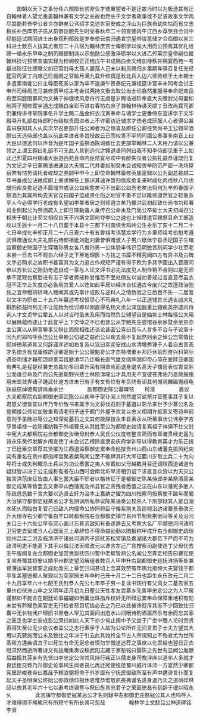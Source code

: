 <!-- { "loadSidebar": true } -->
　　国朝以天下之事分任六部部长贰非负才徳重望者不是迁故当时以为极选其有迁自翰林者人望尤重盖翰林兼有文学之长故也然长于文学者政事或不足语政事文学两尽其能若吾李公者世亦鲜矣公讳绍字克述世家安成之浮山为巨族自幼失怙而有立志稍长补邑庠弟子员从前叅议鲍先生时受春秋年二十领宣徳丙午江西乡荐癸丑会试中经魁廷试赐同进士出身观刑部政是岁奉使云南归遇宣宗皇帝锐意储才合临御以来三科进士数百人拔其尤者应二十八宿为翰林庶吉士俾积学以俟大用而公预焉其优礼给赐一循永乐甲申之制仍赐御制诗以示勉励公感激淬砺学以大进乙夘英宗皇帝嗣位擢翰林捡讨预修宣庙实録为检阅校正正统戊午书成赐白金文绮加禄秩并赐宴西苑一考最进阶征仕郎赠父如已官封母太孺人妻孺人己未以剰员赐归乡里期年驿召复任充经筵官丙寅丁内艰己巳服阕之官踰月满九载升修撰是秋北兵入边六师败绩于土木朝士多遣家南徙公曰主辱臣死奚以家为卒不遣庚午景泰纪元兼经筵讲官辛未同考会试壬申升司经局洗马兼修撰甲戍主考会试两持文衡去取公当士论翕然推服寻奉命祀南岳舟至洞庭阻暴风为文祷于神俄顷风息舟行无虞是岁赐诰进阶奉直大夫赠封父母妻如制丙子预修寰宇通志成赐白金彩币进右春坊右庶子兼翰林侍讲天顺丁丑改尚寳司卿仍兼侍讲寻掌院事冬升学士赐二品金织衣戊寅奉命与诸学士更番侍东宫讲学于文华殿寻升礼部右侍郎时有结权贵图进者上不许密访近辅求才徳老成厌服人心者得公甚喜曰朕知其人乆矣次早召吏部升任公闻者为之惊喜及即任公卿徃贺尚书王公翱举酒酹曰天选侍郎也盖以前此幸进者多旨授故云已而权贵不平伺间譛公奏事多南音上曰大臣以徳选何以声音为是年国子监祭酒陈询致仕去吏部举翰林二人未用乃请以公兼领之上谓王翱曰礼部不可无此人其别选代之翱退语同列曰我不知李侍郎见重于上如此己夘夏四月赐诸大臣逰西苑且命内臣陪宴尽欢中有醉失仪者公执礼益恭谨既归复为文记之辛巳蒙赐诰进通议大夫赠二代并妻如制癸未会试知贡举防范严密一洗场屋宿弊有怙势请托者峻却之弗顾甲申今上即位命翰林纂修英庙寔録以公为副总裁越二年书垂成公沾微疾即上章求解任上察识其诚许暂归俟疾愈复来时成化丙戍秋八月也既归疾良愈足迹不履城市或讽公曰疾愈矣可不出耶公曰吾老矣出将何为辛夘春国子祭酒为其属所构去天官议曰国子监成贤化俗之地官不重不足以隆师道然官之轻重系乎人今必得学行老成有名望如李某者居之则师道立矣乃援洪武初起致仕尚书刘崧署司业例起公为祭酒疏入上即日降勑遣人乗传召公命未及门而公卒矣士大夫初闻召公相庆于朝比讣至又相叹曰天不兴斯文耶何夺李公之速也上悼惜遣官赐祭且命工部造坟以壬辰十一月二十八日塟于本县十三都下村南埧金鸡岭公生永乐丁亥十二月二十七日卒成化辛夘正月二十八日寿六十有五曽祖考讳慧龙学行为乡里师祖考伯魁考遵武俱赠通议大夫礼部右侍郎祖妣刘妣刘妻曽俱赠淑人子男六瓌休宁县丞玘国子生瑢监察御史琎国子生琛璠孙男女各八曽孙男一公体貌丰伟识见明敏苦刻问学少壮至老未尝一日去书不观自六经子史下至地理医卜方技之书靡不精究闻四方有异书及古碑文字必购求之故积书甚富其为文力追古作规矩严谨有得于欧为多其字画出入晋唐间叅以苏长公之刚劲竒逸自成一家与人论文评书必先法度见人制作稍不合则曰是无师承不足观也察后进有志于学者奬掖称誉惟恐不至处僚友以诚劝善规过言直意尽虽衣冠不正举止失度亦必告焉其爱人以徳如此平居以经济自任通古今废兴之故逹政治弛张之宜叅稽辨析竦人聴闻其或先事计成败与逆料人之情伪验之日后百不失一二居官以文字为职者二十五六年纂述考校恒尽心不苟典礼八年一以正道辅其长遇吉凶大礼斟酌损益同列无不让能始为检讨即以刚直得名杨文贞公深加器重比寝疾英宗遣内侍询人才文贞举公辈五人以对当时虽未及用而岿然负公辅望自是始矣士林每徯公大用以展厥藴而遽止于此宜乎上下交悼之不已也昔公从学鲍先生尝馆谷余家暨余至京亦主公寓以从聨官聨事又聨比而居相徃还谈论甚密公喜曰吾与人言多不合与子论事十同九何耶呜呼余岂公比幸赖公切磋之益而公以疾去竟不复起然则余之悼公岂常情比耶焯徳墓道其又何辞谨序述如右复系以铭曰奕奕安成山水清墽秀锺于人着自古昔髙才名徳世有显庸秩跻亚卿寔始于公公貌魁竒公才杰特増重乡邦匹休前烈奋兴科第际遇圣明储才翰苑颉顽羣英践歴清华乃迁翰长直气雄文缙绅翘仰帝心简在爰陟亚卿国有典礼是程是经兼史总裁功多同辈升荣有期敛焉而退身退名髙天子懐思表仪胄监匪公而谁召命及门而公先逝朝野兴悲士林陨涕嗟公才具用无不宜彼苍弗佑乃啬厥施施用未宏敛畀诸子踵武仕途方进未巳有子有文有位有年贲终有诏其何憾焉麟碣嵬峨龟趺赑屃焯徳有辞尚垂永世
　　
　　副都御史陈公墓碑铭　　柯潜
　　
　　嘉议大夫都察院右副都御史邵武陈公以疾卒于家讣闻上恻然遣官谕祭并营塟事其子复以君恩父徳皆宜以传乃专价致书来属予为文将伐石刻于墓道以彰示来世予少慕公名及登朝接公伟论加敬重焉请老归予送于都门外握予欢言以忠义相期许抵家又寄诗申前意则予虽晚进辱公之知深矣墓石之文其何敢辞按永丰县黄永从所著事状公讳泰字吉亨曽祖禄一姓陈祖幼鞠于外祖曹氏从其姓至公为都御史始请复焉祖子祥俱不仕父封中宪大夫都察院右佥都御史汝继母封恭人吴氏公仪度修整言简而有章淹贯经史喜为诗永乐癸夘发解乡闱宣徳丁未会试乙榜除直隶安庆府学训导以得教育英才为乐正统丁巳廷臣交章荐其贤擢为江西道监察御史累奉命廵按贵州山西山东诸藩克振风纪奕奕有重名在贵州都指挥宫聚表桀骜闻公至不敢肆其奸大军征麓川岁取土兵二十为向导将士或失利輙杀土兵以为功公奏罢之夷人仰戴如父母越数月召还调陕西道诸道有疑狱皆以决于公无或称寃者在山西时会南北圻旱涝相仍诏下求直言众皆以为天灾公独言洪范庶征皆由人事乞罢大臣不职者以格休征于是都御史陈某侍郎李某祭酒吴某御史成某等皆罢去又奏举山西藩宪及州县官之贪残者悉置之法在山东以藩宪多匪人陈疏恳恳数千言大要以选贤去奸为治本上嘉纳之擢为四川按察司按察使不踰年而蜀大治镇守都御史冦某忌公才名阴讽所私叅议陈某诬奏公杖杀人下刑部狱其人寔自溺水死乆而始白复官己巳敌人内侵命公协同将臣守偹紫荆关及廵视沿边诸寨景泰改元升大理寺右少卿守备白羊口转都察院右佥都御史镇守易州节制紫荆倒马等关及沿河关口三十六处公早夜究心画计忘其劳敌知有备遂遁去又考察大名广平顺徳河间诸府卫官吏去留咸当人心既而三上章辞位不得命益励勤以图报称甲戍升右佥都御史疏理徐州吕梁二洪及临清济宁诸处河道丙子廵抚苏松常镇及嘉湖诸大郡莅下严而不苛为政清明吏不能髙下其手以侮公法天顺改元以谗言左迁广东按察司副使连丁父母忧去壬午服阕复左佥都御史加赏赉廵抚四川蜀中老穉皆熟公名闻公至奔走相告曰曹宪使复来吾蜀其将安以嬉乎州郡吏望风解组者数百人甲申升右副都御史廵抚淮扬等处兼督漕运军民皆安之成化改元上章乞归词甚切上念其效劳有年赐允搢绅大夫宴饯于都亭车盖塞途都人聚观以为荣家居五年卒时己丑十月二十二日也距生永乐改元二月二十九日享年六十七配王氏封恭人先公七年卒子男一复读书饬行有父风女二墓去家五里许曰伏洲山卒之又明年正月初九日塟公天性孝友尝慕乡先哲李忠定公之为人平居谨黙如不能言在朝廷论事纚纚如倒囊出珠指斥权奸无所頋忌累奉命保障重地积有勋未尝有矜耀色闻官吏无行检者怒目切齿必去之乃已以此被谗贬斥其志不少回致仕归囊中无长物闭户理旧书里巷人罕见其面间出逰水山间哦诗酌酒嚣然乐有余而忘其家之匮乏也学士安成彭公哭曰如此人天下亦少何止闽中予又尝于广坐中聴人论时贵贤否得失至公无少疵议者盖公之志行素孚于人故为公论所许无间言君子士夫方望其大用以究厥施而公未及致仕之年决于引去此其始终全节古人所谓知止不殆者尤为世所髙焉方遘疾语其子曰死生有命无足悲者慎勿举僧道追荐之事庶以化乖俗也翌日正衣冠肃然而逝所著诗文有拙庵集奏议稿武阳志藏于家塾铭曰翳陈之先世有显闻公胤厥后益振其芬乡有先贤曰李忠定公仰其风持行纯正以儒发身司教泮庠以道率人多就才良廷臣交荐乃升御史论事风生闻者丧匕再迁宪使徃莅蜀川威行泽沛一方宴然少卿都宪屡跻峻秩帝曰嘉哉予頼汝弼将命于外岁靡有宁抚民御敌所至有声中遘谗言仆而复起天子圣明保公终始公弥效绩仰报休恩惟恭惟敬夙夜弗谖名遂身退乃天之道徜徉林邱以佚其老年六十七以寿考终锡塟与祭曰旌其忠君子之荣匪徳曷有刻辞于珉以昭永乆
　　
　　此言镇守都御史冦某忌公才名则録中左都御史庄愍冦公其人也呜呼人才难得瑕不掩瑜尺有所短寸有所长其可忽哉
　　
　　翰林学士文懿吕公神道碑铭　　李贤
　　
